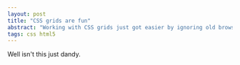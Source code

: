 ```yaml
---
layout: post
title: "CSS grids are fun"
abstract: "Working with CSS grids just got easier by ignoring old browsers"
tags: css html5
---
```


Well isn't this just dandy.
